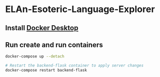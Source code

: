 # ELAn-Esoteric-Language-Explorer

## Install [Docker Desktop](https://docs.docker.com/desktop/setup/install/windows-install/)

## Run create and run containers

```bash
docker-compose up --detach

# Restart the backend-flask container to apply server changes
docker-compose restart backend-flask
```
